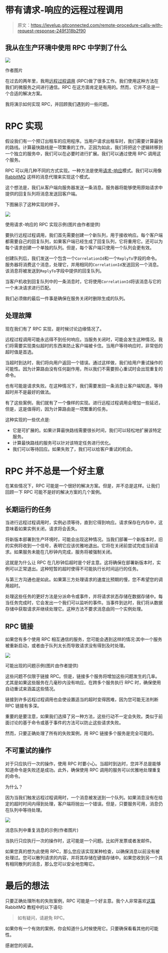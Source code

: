 # 带有请求-响应的远程过程调用

> 原文：<https://levelup.gitconnected.com/remote-procedure-calls-with-request-response-249f318b2f90>

## 我从在生产环境中使用 RPC 中学到了什么

![](img/b2718f0e632ecf9f3be537acd3dc4d49.png)

作者图片

在过去的两年里，我用[远程过程调用](https://en.wikipedia.org/wiki/Remote_procedure_call) (RPC)做了很多工作。我们使用这种方法在我们的微服务之间进行通信。RPC 在这方面肯定是有用的。然而，它并不总是一个合适的解决方案。

我将演示如何实现 RPC，并回顾我们遇到的一些问题。

# RPC 实现

假设我们有一个预订出租车的应用程序。当用户请求出租车时，我们需要计算最快的路线。计算最快路线是一项繁重的工作。正因为如此，我们将把这个逻辑转移到一个独立的服务中，我们可以在必要时进行扩展。我们可以通过使用 RPC 调用这个服务。

RPC 可以用几种不同的方式实现。一种方法是使用[请求-响应](https://en.wikipedia.org/wiki/Request%E2%80%93response)模式。我们可以用像 [RabbitMQ](https://www.rabbitmq.com/) 这样的消息代理来实现这个模式。

这个想法是，我们从客户端向服务器发送一条消息。服务器将能够使用原始请求中提供的回复队列将消息发送回客户端。

下图展示了这种实现的样子。

![](img/600ec264bd5ab7d48355a1574e30aca5.png)

使用请求-响应的 RPC 实现示例(图片由作者提供)

要执行远程过程调用，我们首先需要创建一个新队列，用于接收响应。每个客户端都需要自己的回复队列，如果客户端已经生成了回复队列，它将重用它。还可以为每个请求创建一个单独的队列。但是，每个客户端只使用一个队列会更有效。

创建队列后，我们发送一个包含一个`CorrelationId`和一个`ReplyTo`字段的命令。服务器将消费这个消息，处理它，并用相同的`CorrelationId`发送回另一个消息。该消息将被发送到`ReplyTo`字段中提供的回复队列。

当客户机收到回复队列中的一条消息时，它将使用`CorrelationId`将该消息与它的一个未决请求进行匹配。

我们必须做的最后一件事是确保在服务关闭时删除生成的队列。

## 处理故障

现在我们有了 RPC 实现，是时候讨论边缘情况了。

远程过程调用可能永远得不到任何响应。当服务关闭时，可能会发生这种情况。我们将需要实现类似超时的东西来防止客户端被卡住。当用户等待响应时，非常低的超时值是首选。

当超时到达时，我们将向用户返回一个错误。通过这样做，我们给用户重试操作的可能性。因为计算路由没有任何副作用，所以我们不需要担心重试时会出现重复的命令。

也有可能是请求失败。在这种情况下，我们需要发回一条消息让客户端知道。等待超时并不是最好的做法。

有了这些案例，我们就有了一个像样的实现。进行远程过程调用会增加一些延迟，但是，这是值得的，因为计算路由是一项繁重的任务。

这种实现的一些优点是:

*   它是可扩展的。如果计算最快路线需要很长时间，我们可以轻松地扩展该特定服务。
*   计算最快路线的服务可以针对该特定任务进行优化。
*   我们可以等待回应。如果失败了，我们可以给客户重试的机会。

# RPC 并不总是一个好主意

在某些情况下，RPC 可能是一个很好的解决方案。但是，并不总是这样。让我们回顾一下 RPC 可能不是好的解决方案的几个案例。

## 长期运行的任务

当进行远程过程调用时，实例必须等待，直到它得到响应。请求保存在内存中，这意味着如果实例关闭，请求将会丢失。

将新版本部署到生产环境时，可能会出现这种情况。当我们部署一个新版本时，旧的实例将收到一个信号，表明它应该优雅地退出。它将在关闭前尝试完成当前请求。如果服务未能在几秒钟内完成，服务将被强制关闭。

这就是为什么让 RPC 在几秒钟后超时是个好主意。这将确保在部署新版本时，实例可以正常退出。这种短暂的超时使得不可能执行长时间运行的任务。

与第三方沟通也是如此。如果第三方处理请求的速度比预期的慢，您不希望您的调用超时。

处理这些任务的更好方法是分派命令或事件，并将请求状态存储在数据存储中。每当任务完成时，它会发出一个我们可以监听的事件。当事件到达时，我们将从数据存储中获取请求并继续处理它。这种方法不要求消息由同一个实例处理。

## RPC 链接

如果您有多个使用 RPC 相互通信的服务，您可能会遇到这样的情况:其中一个服务被重新启动，或者由于队列太长而导致请求没有得到及时处理。

![](img/bad473be607adaec9cfbcfc82b45e6e1.png)

可能出现的问题示例(图片由作者提供)

这些问题不仅限于链接 RPC。但是，链接多个服务将增加这些问题发生的几率。尤其是如果这些服务在几毫秒内没有响应。在跨多个服务执行 RPC 时，确保使用自动重试来涵盖这些情况。

链接到许多远程过程调用也会使设置适当的超时变得困难，因为您可能无法判断 RPC 链接有多深。

重要的是要注意，如果我们选择了另一种方法，这些行动不一定会失败。类似于前面讨论的基于命令或基于事件的方法可以防止这些请求失败。

然而，只要正确处理了所有的失败案例，用 RPC 链接多个服务是完全可能的。

## 不可重试的操作

对于只应执行一次的操作，使用 RPC 时要小心。当超时到达时，您并不总是能够知道命令是失败还是成功。此外，确保使用 RPC 调用的服务可以优雅地处理重复的命令。

为什么？

因为当我们触发远程过程调用时，一个消息被发送到一个队列。如果消息没有在给定的超时时间内得到处理，客户端将抛出一个错误。但是，只要服务可用，消息仍在队列中等待处理。

![](img/a29b0572093b6868fe2dfafa0dd8dd11.png)

消息队列中重复消息的示例(作者图片)

当执行只应执行一次的操作时，这可能是一个问题。比如开发票或者发邮件。

如果您真的想为此使用 RPC，那么您应该实现某种检查，以确保消息以前没有被处理过。您可以散列请求的内容，并将其存储在键值存储中。如果您收到另一个具有相同散列的消息，那么您可以安全地忽略它。

# 最后的想法

只要正确处理所有的失败案例，RPC 可能是一个好主意。我个人非常喜欢[这篇](https://www.rabbitmq.com/tutorials/tutorial-six-python.html) RabbitMQ 教程中的以下语句:

> 如有疑问，请避免 RPC。

如果你有一个有效的案例，你会知道什么时候使用它。只要确保看看其他的可能性。

感谢您的阅读。